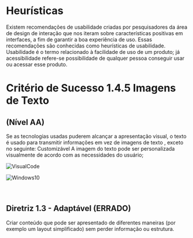 # Heurísticas
  
  Existem recomendações de usabilidade criadas por pesquisadores da área de design de interação que nos iteram sobre características positivas em interfaces, a fim de garantir a boa experiência de uso. Essas recomendações são conhecidas como heurísticas de usabilidade. Usabilidade é o termo relacionado à facilidade de uso de um produto; já acessibilidade refere-se possibilidade de qualquer pessoa conseguir usar ou acessar esse produto.


# Critério de Sucesso 1.4.5 Imagens de Texto

<h2> 
(Nível AA)
</h2>

Se as tecnologias usadas puderem alcançar a apresentação visual, o texto é usado para transmitir informações em vez de imagens de texto , exceto no seguinte:
Customizável
A imagem do texto pode ser personalizada visualmente de acordo com as necessidades do usuário;

![VisualCode]()
<br>

![Windows10]()
<br>
<br>
<br>


<h2> 
Diretriz 1.3 - Adaptável (ERRADO)
</h2>
Criar conteúdo que pode ser apresentado de diferentes maneiras (por exemplo um layout simplificado) sem perder informação ou estrutura.


<br>
<br>


